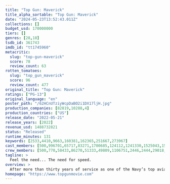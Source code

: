 ```yaml
---
title: "Top Gun: Maverick"
title_alpha_sortable: "Top Gun: Maverick"
date: "2024-05-23T13:52:43.011Z"
collections: []
budget_usd: 170000000
tiers: []
genres: [28,18]
tsdb_id: 361743
imdb_id: "tt1745960"
metacritic:
  slug: "top-gun-maverick"
  score: 78
  review_count: 63
rotten_tomatoes:
  slug: "top_gun_maverick"
  score: 96
  review_count: 477
original_title: "Top Gun: Maverick"
ratings: ["PG-13"]
original_language: "en"
poster_path: "/62HCnUTziyWcpDaBO2i1DX17ljH.jpg"
production_companies: [82819,10288,4]
production_countries: ["US"]
release_date: "2022-05-21"
release_years: [2022]
revenue_usd: 1488732821
status: "Released"
runtime_minutes: 131
keywords: [2533,4410,9663,160381,162365,251667,273967]
cast_members: [500,996701,65717,83271,1700685,124112,1241330,1525043,151680,1773397,2080646,6161,228,5576,1368795,236598,1456280,1321411,26495,1672438,207116,155983,1437564,17449,2891225,51551,143742,145145,1046359]
crew_members: [500,770,58433,86270,51333,49809,1106751,2446,2444,29018,56737,9033,62723]
tagline: >
  Feel the need... The need for speed.
overview: >
  After more than thirty years of service as one of the Navy’s top aviators, and dodging the advancement in rank that would ground him, Pete “Maverick” Mitchell finds himself training a detachment of TOP GUN graduates for a specialized mission the likes of which no living pilot has ever seen.
homepage: "https://www.topgunmovie.com"
---
```

